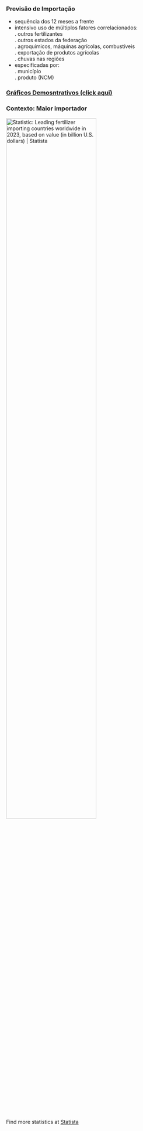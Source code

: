### Previsão de Importação
- sequência dos 12 meses a frente  
- intensivo uso de múltiplos fatores correlacionados:  
  . outros fertilizantes  
  . outros estados da federação  
  . agroquímicos, máquinas agrícolas, combustíveis  
  . exportação de produtos agrícolas  
  . chuvas nas regiões  
- especificadas por:  
  . município  
  . produto (NCM)

### [Gráficos Demosntrativos (click aqui)](https://quantimportbrazil.github.io/Unidades_Federativas/)

### Contexto: Maior importador  
<a href="https://www.statista.com/statistics/1278061/import-value-fertilizers-worldwide-by-country/" rel="nofollow"><img src="https://www.statista.com/graphic/1/1278061/import-value-fertilizers-worldwide-by-country.jpg" alt="Statistic: Leading fertilizer importing countries worldwide in 2023, based on value (in billion U.S. dollars) | Statista" style="width: 70%; height: auto !important; max-width:1000px;-ms-interpolation-mode: bicubic;"/></a><br />Find more statistics at  <a href="https://www.statista.com" rel="nofollow">Statista</a>


